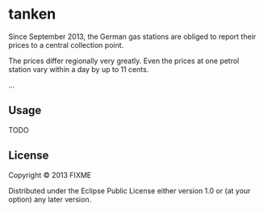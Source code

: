 # tanken

Since September 2013, the German gas stations are obliged to report their prices to a central collection point.

The prices differ regionally very greatly. Even the prices at one petrol station vary within a day by up to 11 cents.

...

## Usage
TODO

## License

Copyright © 2013 FIXME

Distributed under the Eclipse Public License either version 1.0 or (at
your option) any later version.
